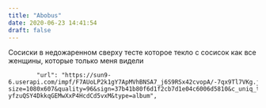 ```yaml
---
title: "Abobus"
date: 2020-06-23 14:41:54
draft: false
---
```


Сосиски в недожаренном сверху тесте которое текло с сосисок как все женщины, которые только меня видели

            "url": "https://sun9-6.userapi.com/impf/F7AUoLP2k1gY7ApMVhBNSA7_j6S9RSx42cvopA/-7qx9Tl7VKg.jpg?size=1080x607&quality=96&sign=37b41b80f6d1f2cb7d1e04c6006d5810&c_uniq_tag=A8Ebs8kMvXwn1-yfzuQSY4DkkqGEMwXxP4HcdCd5vxM&type=album",
